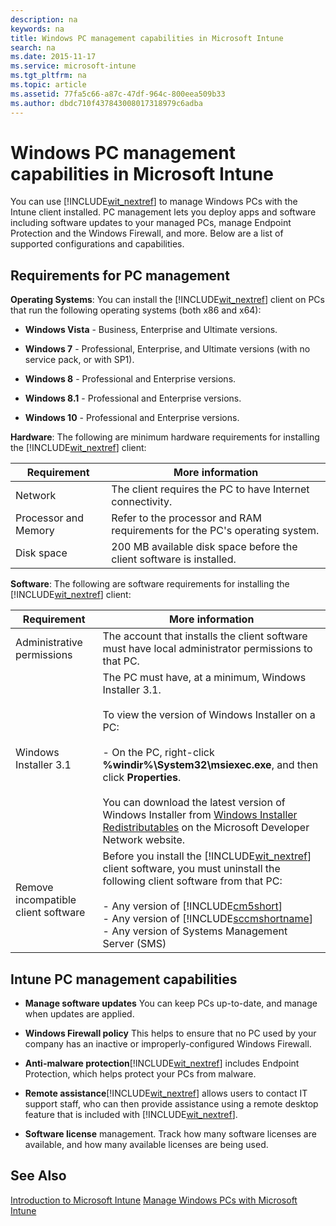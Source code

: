 ```yaml
---
description: na
keywords: na
title: Windows PC management capabilities in Microsoft Intune
search: na
ms.date: 2015-11-17
ms.service: microsoft-intune
ms.tgt_pltfrm: na
ms.topic: article
ms.assetid: 77fa5c66-a87c-47df-964c-800eea509b33
ms.author: dbdc710f437843008017318979c6adba
---
```

# Windows PC management capabilities in Microsoft Intune
You can use [!INCLUDE[wit_nextref](../Token/wit_nextref_md.md)] to manage Windows PCs with the Intune client installed. PC management lets you deploy apps and software including software updates to your managed PCs, manage Endpoint Protection and the Windows Firewall, and more.  Below are a list of supported configurations and capabilities.

## <a name="BKMK_ClientReqs"></a>Requirements for PC management
**Operating Systems**: 
You can install the [!INCLUDE[wit_nextref](../Token/wit_nextref_md.md)] client on PCs that run the following operating systems (both x86 and x64):

-   **Windows Vista** - Business, Enterprise and Ultimate versions.

-   **Windows 7** - Professional, Enterprise, and Ultimate versions (with no service pack, or with SP1).

-   **Windows 8** - Professional and Enterprise versions.

-   **Windows 8.1** - Professional and Enterprise versions.

-   **Windows 10** - Professional and Enterprise versions.

**Hardware**:
The following are minimum hardware requirements for installing the [!INCLUDE[wit_nextref](../Token/wit_nextref_md.md)] client:

|Requirement|More information|
|---------------|--------------------|
|Network|The client requires the PC to have Internet connectivity.|
|Processor and Memory|Refer to the processor and RAM requirements for the PC's operating system.|
|Disk space|200 MB available disk space before the client software is installed.|
**Software**: 
The following are software requirements for installing the [!INCLUDE[wit_nextref](../Token/wit_nextref_md.md)] client:

|Requirement|More information|
|---------------|--------------------|
|Administrative permissions|The account that installs the client software must have local administrator permissions to that PC.|
|Windows Installer 3.1|The PC must have, at a minimum, Windows Installer 3.1.<br /><br />To view the version of Windows Installer on a PC:<br /><br />-   On the PC, right-click **%windir%\System32\msiexec.exe**, and then click **Properties**.<br /><br />You can download the latest version of Windows Installer from [Windows Installer Redistributables](http://go.microsoft.com/fwlink/?LinkID=234258) on the Microsoft Developer Network website.|
|Remove incompatible client software|Before you install the [!INCLUDE[wit_nextref](../Token/wit_nextref_md.md)] client software, you must uninstall the following client software from that PC:<br /><br />-   Any version of [!INCLUDE[cm5short](../Token/cm5short_md.md)]<br />-   Any version of [!INCLUDE[sccmshortname](../Token/sccmshortname_md.md)]<br />-   Any version of Systems Management Server (SMS)|

## <a name="WIT_Cap"></a>Intune PC management capabilities

-   **Manage software updates** You can keep PCs up-to-date, and manage when updates are applied.

-   **Windows Firewall policy** This helps to ensure that no PC used by your company has an inactive or improperly-configured Windows Firewall.

-   **Anti-malware protection**[!INCLUDE[wit_nextref](../Token/wit_nextref_md.md)] includes Endpoint Protection, which helps protect your PCs from malware.

-   **Remote assistance**[!INCLUDE[wit_nextref](../Token/wit_nextref_md.md)] allows users to contact IT support staff, who can then provide assistance using a remote desktop feature that is included with [!INCLUDE[wit_nextref](../Token/wit_nextref_md.md)].

-   **Software license** management.  Track how many software licenses are available, and how many available licenses are being used.

## See Also
[Introduction to Microsoft Intune](../Topic/Introduction_to_Microsoft_Intune.md)
[Manage Windows PCs with Microsoft Intune](../Topic/Manage_Windows_PCs_with_Microsoft_Intune.md)

